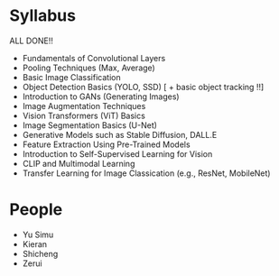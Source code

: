 # Syllabus

ALL DONE!! 

- Fundamentals of Convolutional Layers 
- Pooling Techniques (Max, Average) 
- Basic Image Classification 
- Object Detection Basics (YOLO, SSD) [ + basic object tracking !!]
- Introduction to GANs (Generating Images)
- Image Augmentation Techniques
- Vision Transformers (ViT) Basics
- Image Segmentation Basics (U-Net)
- Generative Models such as Stable Diffusion, DALL.E
- Feature Extraction Using Pre-Trained Models
- Introduction to Self-Supervised Learning for Vision
- CLIP and Multimodal Learning
- Transfer Learning for Image Classication (e.g., ResNet, MobileNet)

# People
- Yu Simu
- Kieran
- Shicheng
- Zerui
              